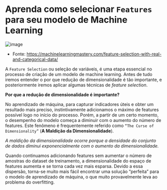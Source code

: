 # Aprenda como selecionar `Features` para seu modelo de Machine Learning

![image](https://user-images.githubusercontent.com/63373520/141599584-39d11de6-dcab-4c6f-96aa-c754dc3a2370.png)
- Fonte: https://machinelearningmastery.com/feature-selection-with-real-and-categorical-data/

A `Feature Selection` ou seleção de variáveis, é uma etapa essencial no processo de criação de um modelo de machine learning. Antes de tudo iremos entender o por que redução de dimensionalidade é tão importante, e posteriormente iremos aplicar algumas técnicas de _feature selection_.

**Por que a redução de dimensionalidade é importante?**

No aprendizado de máquina, para capturar indicadores úteis e obter um resultado mais preciso, instintivamente adicionamos o máximo de features possível logo no início do processo. Porém, a partir de um certo momento, o desempenho do modelo começa a diminuir com o aumento do número de features. Este fenômeno é frequentemente referido como `“The Curse of Dimensionality”` (**A Maldição da Dimensionalidade**).

_A maldição da dimensionalidade ocorre porque a densidade do conjunto de dados diminui exponencialmente com o aumento da dimensionalidade._

Quando continuamos adicionando features sem aumentar o número de amostras do dataset de treinamento, a dimensionalidade do espaço de features aumenta e se torna cada vez mais esparsa. Devido a essa dispersão, torna-se muito mais fácil encontrar uma solução “perfeita” para o modelo de aprendizado de máquina, o que muito provavelmente leva ao problema do overfitting.



